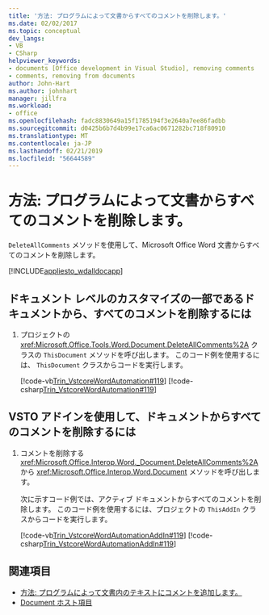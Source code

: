 ```yaml
---
title: '方法: プログラムによって文書からすべてのコメントを削除します。'
ms.date: 02/02/2017
ms.topic: conceptual
dev_langs:
- VB
- CSharp
helpviewer_keywords:
- documents [Office development in Visual Studio], removing comments
- comments, removing from documents
author: John-Hart
ms.author: johnhart
manager: jillfra
ms.workload:
- office
ms.openlocfilehash: fadc8830649a15f1785194f3e2640a7ee86fadbb
ms.sourcegitcommit: d0425b6b7d4b99e17ca6ac0671282bc718f80910
ms.translationtype: MT
ms.contentlocale: ja-JP
ms.lasthandoff: 02/21/2019
ms.locfileid: "56644589"
---
```

# <a name="how-to-programmatically-remove-all-comments-from-documents"></a>方法: プログラムによって文書からすべてのコメントを削除します。
  `DeleteAllComments` メソッドを使用して、Microsoft Office Word 文書からすべてのコメントを削除します。

 [!INCLUDE[appliesto_wdalldocapp](../vsto/includes/appliesto-wdalldocapp-md.md)]

## <a name="to-remove-all-comments-from-a-document-that-is-part-of-a-document-level-customization"></a>ドキュメント レベルのカスタマイズの一部であるドキュメントから、すべてのコメントを削除するには

1.  プロジェクトの <xref:Microsoft.Office.Tools.Word.Document.DeleteAllComments%2A> クラスの `ThisDocument` メソッドを呼び出します。 このコード例を使用するには、 `ThisDocument` クラスからコードを実行します。

     [!code-vb[Trin_VstcoreWordAutomation#119](../vsto/codesnippet/VisualBasic/Trin_VstcoreWordAutomationVB/ThisDocument.vb#119)]
     [!code-csharp[Trin_VstcoreWordAutomation#119](../vsto/codesnippet/CSharp/Trin_VstcoreWordAutomationCS/ThisDocument.cs#119)]

## <a name="to-remove-all-comments-from-a-document-by-using-a-vsto-add-in"></a>VSTO アドインを使用して、ドキュメントからすべてのコメントを削除するには

1.  コメントを削除する <xref:Microsoft.Office.Interop.Word._Document.DeleteAllComments%2A> から <xref:Microsoft.Office.Interop.Word.Document> メソッドを呼び出します。

     次に示すコード例では、アクティブ ドキュメントからすべてのコメントを削除します。 このコード例を使用するには、プロジェクトの `ThisAddIn` クラスからコードを実行します。

     [!code-vb[Trin_VstcoreWordAutomationAddIn#119](../vsto/codesnippet/VisualBasic/Trin_VstcoreWordAutomationAddIn/ThisAddIn.vb#119)]
     [!code-csharp[Trin_VstcoreWordAutomationAddIn#119](../vsto/codesnippet/CSharp/Trin_VstcoreWordAutomationAddIn/ThisAddIn.cs#119)]

## <a name="see-also"></a>関連項目
- [方法: プログラムによって文書内のテキストにコメントを追加します。](../vsto/how-to-programmatically-add-comments-to-text-in-documents.md)
- [Document ホスト項目](../vsto/document-host-item.md)
